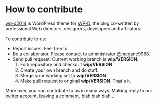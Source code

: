 # How to contribute

[wp-d2014](https://github.com/megane9988/wp-d2014/) is WordPress theme for [WP-D](http://wp-d.org), the blog co-written by professional Web directors, designers, developers and affiliators.

To contribute to us:

- Report issues. Feel free to 
- Be a collaborator. Please contact to administrator @megane9988.
- Send pull request. Current working branch is **wip/VERSION**.
	1. Fork repository and checkout **wip/VERSION**.
	2. Create your own branch and do stuff.
	3. Merge your working set to **wip/VERSION**.
	4. Make pull request to original **wip/VERSION**. That's it.

More over, you can contribute to us in many ways.
Making reply to our [twitter account](https://twitter.com/wp_d_official), leaving [a comment](http://wp-d.org/about/), blah blah blah...

